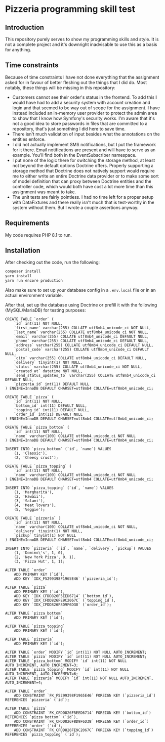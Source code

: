 # Pizzeria programming skill test

## Introduction

This repository purely serves to show my programming skills and style. It is not a complete project and
it's downright inadvisable to use this as a basis for anything.

## Time constraints

Because of time constraints I have not done everything that the assignment asked for in favour of better
fleshing out the things that I did do. Most notably, these things will be missing in this repository:

- Customers cannot see their order's status in the frontend. To add this I would have had to add a 
  security system with account creation and login and that seemed to be way out of scope for the
  assignment. I have instead included an in-memory user provider to protect the admin area to show
  that I know how Symfony's security works. I'm aware that it's not a good idea to store passwords
  in files that are committed to a repository, that's just something I did here to save time.
- There isn't much validation of input besides what the annotations on the entities enforce.
- I did not actually implement SMS notifications, but I put the framework for it there. Email notifications
  are present and will have to serve as an example. You'll find both in the EventSubscriber namespace.
- I put none of the logic there for switching the storage method, at least not beyond the default options
  Doctrine offers. Properly supporting a storage method that Doctrine does not natively support would
  require me to either write an entire Doctrine data provider or to make some sort of model definition that
  can proxy between Doctrine entities and the controller code, which would both have cost a lot more time
  than this assignment was meant to take.
- The unit tests are fairly pointless. I had no time left for a proper setup with DataFixtures and there
  really isn't much that is test-worthy in the system without them. But I wrote a couple assertions anyway.

## Requirements
My code requires PHP 8.1 to run.

## Installation
After checking out the code, run the following:

```bash
composer install
yarn install
yarn run encore production
```

Also make sure to set up your database config in a `.env.local` file or in an actual environment variable.

After that, set up the database using Doctrine or prefill it with the following (MySQL/MariaDB) for
testing purposes:

```mariadb
CREATE TABLE `order` (
    `id` int(11) NOT NULL,
    `first_name` varchar(255) COLLATE utf8mb4_unicode_ci NOT NULL,
    `last_name` varchar(255) COLLATE utf8mb4_unicode_ci NOT NULL,
    `email` varchar(255) COLLATE utf8mb4_unicode_ci DEFAULT NULL,
    `phone` varchar(255) COLLATE utf8mb4_unicode_ci DEFAULT NULL,
    `address` varchar(255) COLLATE utf8mb4_unicode_ci DEFAULT NULL,
    `postal_code` varchar(255) COLLATE utf8mb4_unicode_ci DEFAULT NULL,
    `city` varchar(255) COLLATE utf8mb4_unicode_ci DEFAULT NULL,
    `delivery` tinyint(1) NOT NULL,
    `status` varchar(255) COLLATE utf8mb4_unicode_ci NOT NULL,
    `created_at` datetime NOT NULL,
    `send_status_updates_to` varchar(255) COLLATE utf8mb4_unicode_ci DEFAULT NULL,
    `pizzeria_id` int(11) DEFAULT NULL
) ENGINE=InnoDB DEFAULT CHARSET=utf8mb4 COLLATE=utf8mb4_unicode_ci;

CREATE TABLE `pizza` (
    `id` int(11) NOT NULL,
    `bottom_id` int(11) DEFAULT NULL,
    `topping_id` int(11) DEFAULT NULL,
    `order_id` int(11) DEFAULT NULL
) ENGINE=InnoDB DEFAULT CHARSET=utf8mb4 COLLATE=utf8mb4_unicode_ci;

CREATE TABLE `pizza_bottom` (
    `id` int(11) NOT NULL,
    `name` varchar(100) COLLATE utf8mb4_unicode_ci NOT NULL
) ENGINE=InnoDB DEFAULT CHARSET=utf8mb4 COLLATE=utf8mb4_unicode_ci;

INSERT INTO `pizza_bottom` (`id`, `name`) VALUES
    (1, 'Classic'),
    (2, 'Cheesy crust');

CREATE TABLE `pizza_topping` (
    `id` int(11) NOT NULL,
    `name` varchar(100) COLLATE utf8mb4_unicode_ci NOT NULL
) ENGINE=InnoDB DEFAULT CHARSET=utf8mb4 COLLATE=utf8mb4_unicode_ci;

INSERT INTO `pizza_topping` (`id`, `name`) VALUES
    (1, 'Margharita'),
    (2, 'Hawaii'),
    (3, 'Salami'),
    (4, 'Meat lovers'),
    (5, 'Veggie');

CREATE TABLE `pizzeria` (
    `id` int(11) NOT NULL,
    `name` varchar(100) COLLATE utf8mb4_unicode_ci NOT NULL,
    `delivery` tinyint(1) NOT NULL,
    `pickup` tinyint(1) NOT NULL
) ENGINE=InnoDB DEFAULT CHARSET=utf8mb4 COLLATE=utf8mb4_unicode_ci;

INSERT INTO `pizzeria` (`id`, `name`, `delivery`, `pickup`) VALUES
    (1, 'Domino\'s', 1, 0),
    (2, 'New York Pizza', 0, 1),
    (3, 'Pizza Hut', 1, 1);

ALTER TABLE `order`
    ADD PRIMARY KEY (`id`),
    ADD KEY `IDX_F5299398F1965E46` (`pizzeria_id`);

ALTER TABLE `pizza`
    ADD PRIMARY KEY (`id`),
    ADD KEY `IDX_CFDD826F5EED6714` (`bottom_id`),
    ADD KEY `IDX_CFDD826FE9C2067C` (`topping_id`),
    ADD KEY `IDX_CFDD826F8D9F6D38` (`order_id`);

ALTER TABLE `pizza_bottom`
    ADD PRIMARY KEY (`id`);

ALTER TABLE `pizza_topping`
    ADD PRIMARY KEY (`id`);

ALTER TABLE `pizzeria`
    ADD PRIMARY KEY (`id`);

ALTER TABLE `order` MODIFY `id` int(11) NOT NULL AUTO_INCREMENT;
ALTER TABLE `pizza` MODIFY `id` int(11) NOT NULL AUTO_INCREMENT;
ALTER TABLE `pizza_bottom` MODIFY `id` int(11) NOT NULL AUTO_INCREMENT, AUTO_INCREMENT=3;
ALTER TABLE `pizza_topping` MODIFY `id` int(11) NOT NULL AUTO_INCREMENT, AUTO_INCREMENT=6;
ALTER TABLE `pizzeria` MODIFY `id` int(11) NOT NULL AUTO_INCREMENT, AUTO_INCREMENT=4;

ALTER TABLE `order`
    ADD CONSTRAINT `FK_F5299398F1965E46` FOREIGN KEY (`pizzeria_id`) REFERENCES `pizzeria` (`id`);

ALTER TABLE `pizza`
    ADD CONSTRAINT `FK_CFDD826F5EED6714` FOREIGN KEY (`bottom_id`) REFERENCES `pizza_bottom` (`id`),
    ADD CONSTRAINT `FK_CFDD826F8D9F6D38` FOREIGN KEY (`order_id`) REFERENCES `order` (`id`),
    ADD CONSTRAINT `FK_CFDD826FE9C2067C` FOREIGN KEY (`topping_id`) REFERENCES `pizza_topping` (`id`);
```